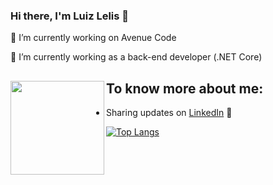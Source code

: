 ### Hi there, I'm Luiz Lelis 👋

🔭 I’m currently working on Avenue Code

🌱 I’m currently working as a back-end developer (.NET Core)

## To know more about me: <a><img align="left" width="150" height="150" src="https://github.com/luizhlelis/luizhlelis/lelis_octocat?raw=true"></a>
- Sharing updates on <a href="https://www.linkedin.com/in/luizhlelis/">LinkedIn</a> 💼

[![Top Langs](https://github-readme-stats.vercel.app/api/top-langs/?username=luizhlelis&layout=compact)](https://github.com/anuraghazra/github-readme-stats)

